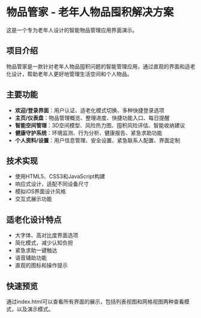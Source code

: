# 物品管家 - 老年人物品囤积解决方案

这是一个专为老年人设计的智能物品管理应用界面演示。

## 项目介绍

物品管家是一款针对老年人物品囤积问题的智能管理应用，通过直观的界面和适老化设计，帮助老年人更好地管理生活空间和个人物品。

## 主要功能

- **欢迎/登录界面**：用户认证、适老化模式切换、多种快捷登录选项
- **主页/仪表盘**：物品管理概览、整理进度、快捷功能入口、每日提醒
- **智能空间管理**：3D空间模型、风险热力图、囤积风险评估、智能收纳建议
- **健康守护系统**：环境监测、行为分析、健康报告、紧急求助功能
- **个人资料/设置**：用户信息管理、安全设置、紧急联系人配置、界面定制

## 技术实现

- 使用HTML5、CSS3和JavaScript构建
- 响应式设计，适配不同设备尺寸
- 模拟iOS界面设计风格
- 交互式展示功能

## 适老化设计特点

- 大字体、高对比度界面选项
- 简化模式，减少认知负担
- 紧急求助一键触达
- 语音辅助功能
- 直观的图标和操作提示

## 快速预览

通过index.html可以查看所有界面的展示，包括列表视图和网格视图两种查看模式，以及演示模式。 